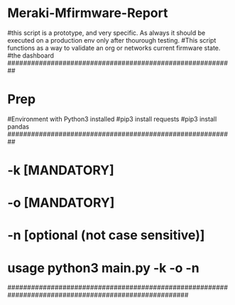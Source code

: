 # Meraki-Mfirmware-Report
#this script is a prototype, and very specific. As always it should be executed on a production env only after thourough testing.
#This script functions as a way to validate an org or networks current firmware state.
#the dashboard
##########################################################
# Prep
#Environment with Python3 installed
#pip3 install requests
#pip3 install  pandas
##########################################################
#
# -k <your api key> [MANDATORY]
# -o <your org name> [MANDATORY]
# -n <specific network name> [optional (not case sensitive)]
#
# usage python3 main.py -k <api key> -o <specific org name> -n <network name>
######################################################################################################
